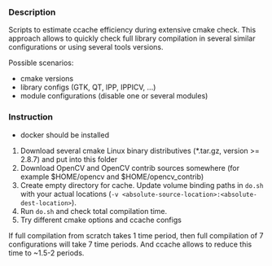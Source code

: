 ### Description

Scripts to estimate ccache efficiency during extensive cmake check. This approach allows to quickly check full library compilation in several similar configurations or using several tools versions. 

Possible scenarios:
- cmake versions
- library configs (GTK, QT, IPP, IPPICV, ...)
- module configurations (disable one or several modules)

### Instruction

- docker should be installed

1. Download several cmake Linux binary distributives (*.tar.gz, version >= 2.8.7) and put into this folder
2. Download OpenCV and OpenCV contrib sources somewhere (for example $HOME/opencv and $HOME/opencv_contrib)
3. Create empty directory for cache. Update volume binding paths in `do.sh` with your actual locations (`-v <absolute-source-location>:<absolute-dest-location>`). 
4. Run `do.sh` and check total compilation time.
5. Try different cmake options and ccache configs

If full compilation from scratch takes 1 time period, then full compilation of 7 configurations will take 7 time periods. And ccache allows to reduce this time to ~1.5-2 periods.
